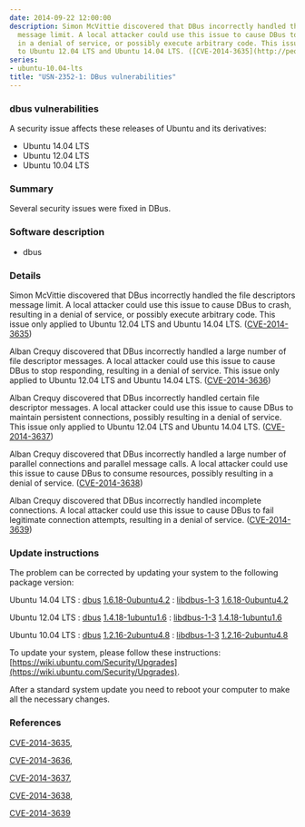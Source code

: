 ```yaml
---
date: 2014-09-22 12:00:00
description: Simon McVittie discovered that DBus incorrectly handled the file descriptors
  message limit. A local attacker could use this issue to cause DBus to crash, resulting
  in a denial of service, or possibly execute arbitrary code. This issue only applied
  to Ubuntu 12.04 LTS and Ubuntu 14.04 LTS. ([CVE-2014-3635](http://people.ubuntu.com/~ubuntu-security/cve/CVE-2014-3635))
series:
- ubuntu-10.04-lts
title: "USN-2352-1: DBus vulnerabilities"
---
```


### dbus vulnerabilities

A security issue affects these releases of Ubuntu and its derivatives:

* Ubuntu 14.04 LTS
* Ubuntu 12.04 LTS
* Ubuntu 10.04 LTS

### Summary

Several security issues were fixed in DBus. 

### Software description

* dbus 

### Details

Simon McVittie discovered that DBus incorrectly handled the file descriptors message limit. A local attacker could use this issue to cause DBus to crash, resulting in a denial of service, or possibly execute arbitrary code. This issue only applied to Ubuntu 12.04 LTS and Ubuntu 14.04 LTS. ([CVE-2014-3635](http://people.ubuntu.com/~ubuntu-security/cve/CVE-2014-3635))

Alban Crequy discovered that DBus incorrectly handled a large number of file descriptor messages. A local attacker could use this issue to cause DBus to stop responding, resulting in a denial of service. This issue only applied to Ubuntu 12.04 LTS and Ubuntu 14.04 LTS. ([CVE-2014-3636](http://people.ubuntu.com/~ubuntu-security/cve/CVE-2014-3636))

Alban Crequy discovered that DBus incorrectly handled certain file descriptor messages. A local attacker could use this issue to cause DBus to maintain persistent connections, possibly resulting in a denial of service. This issue only applied to Ubuntu 12.04 LTS and Ubuntu 14.04 LTS. ([CVE-2014-3637](http://people.ubuntu.com/~ubuntu-security/cve/CVE-2014-3637))

Alban Crequy discovered that DBus incorrectly handled a large number of parallel connections and parallel message calls. A local attacker could use this issue to cause DBus to consume resources, possibly resulting in a denial of service. ([CVE-2014-3638](http://people.ubuntu.com/~ubuntu-security/cve/CVE-2014-3638))

Alban Crequy discovered that DBus incorrectly handled incomplete connections. A local attacker could use this issue to cause DBus to fail legitimate connection attempts, resulting in a denial of service. ([CVE-2014-3639](http://people.ubuntu.com/~ubuntu-security/cve/CVE-2014-3639)) 

### Update instructions

The problem can be corrected by updating your system to the following package version:

Ubuntu 14.04 LTS
 : [dbus](https://launchpad.net/ubuntu/+source/dbus) <span> [1.6.18-0ubuntu4.2](https://launchpad.net/ubuntu/+source/dbus/1.6.18-0ubuntu4.2) </span> 
 : [libdbus-1-3](https://launchpad.net/ubuntu/+source/dbus) <span> [1.6.18-0ubuntu4.2](https://launchpad.net/ubuntu/+source/dbus/1.6.18-0ubuntu4.2) </span> 

Ubuntu 12.04 LTS
 : [dbus](https://launchpad.net/ubuntu/+source/dbus) <span> [1.4.18-1ubuntu1.6](https://launchpad.net/ubuntu/+source/dbus/1.4.18-1ubuntu1.6) </span> 
 : [libdbus-1-3](https://launchpad.net/ubuntu/+source/dbus) <span> [1.4.18-1ubuntu1.6](https://launchpad.net/ubuntu/+source/dbus/1.4.18-1ubuntu1.6) </span> 

Ubuntu 10.04 LTS
 : [dbus](https://launchpad.net/ubuntu/+source/dbus) <span> [1.2.16-2ubuntu4.8](https://launchpad.net/ubuntu/+source/dbus/1.2.16-2ubuntu4.8) </span> 
 : [libdbus-1-3](https://launchpad.net/ubuntu/+source/dbus) <span> [1.2.16-2ubuntu4.8](https://launchpad.net/ubuntu/+source/dbus/1.2.16-2ubuntu4.8) </span> 

To update your system, please follow these instructions: [https://wiki.ubuntu.com/Security/Upgrades](https://wiki.ubuntu.com/Security/Upgrades).

After a standard system update you need to reboot your computer to make all the necessary changes. 

### References

 [CVE-2014-3635](http://people.ubuntu.com/~ubuntu-security/cve/CVE-2014-3635), 

 [CVE-2014-3636](http://people.ubuntu.com/~ubuntu-security/cve/CVE-2014-3636), 

 [CVE-2014-3637](http://people.ubuntu.com/~ubuntu-security/cve/CVE-2014-3637), 

 [CVE-2014-3638](http://people.ubuntu.com/~ubuntu-security/cve/CVE-2014-3638), 

 [CVE-2014-3639](http://people.ubuntu.com/~ubuntu-security/cve/CVE-2014-3639)
